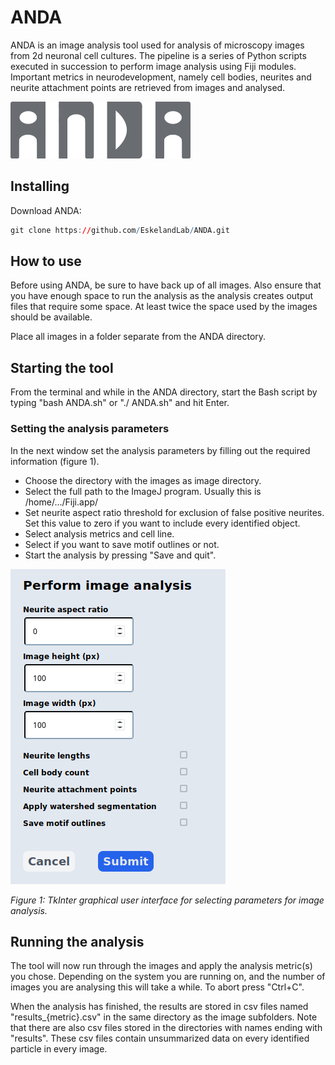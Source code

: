# ANDA

ANDA is an image analysis tool used for analysis of microscopy images from 2d neuronal cell cultures. The pipeline is a series of Python scripts executed in succession to perform image analysis using Fiji modules. Important metrics in neurodevelopment, namely cell bodies, neurites and neurite attachment points are retrieved from images and analysed.

![image](https://github.com/EskelandLab/ANDA/blob/main/anda_logo.png "ANDA")


## Installing

Download ANDA:
```r
git clone https://github.com/EskelandLab/ANDA.git
```

## How to use

Before using ANDA, be sure to have back up of all images. Also ensure that you have enough space to run the analysis as the analysis creates output files that require some space. At least twice the space used by the images should be available.

Place all images in a folder separate from the ANDA directory.

## Starting the tool

From the terminal and while in the ANDA directory, start the Bash script by typing "bash ANDA.sh" or "./ ANDA.sh" and hit Enter.


### Setting the analysis parameters

In the next window set the analysis parameters by filling out the required information (figure 1).
* Choose the directory with the images as image directory.
* Select the full path to the ImageJ program. Usually this is /home/.../Fiji.app/
* Set neurite aspect ratio threshold for exclusion of false positive neurites. Set this value to zero if you want to include every identified object.
* Select analysis metrics and cell line.
* Select if you want to save motif outlines or not.
* Start the analysis by pressing "Save and quit".

![image](https://github.com/EskelandLab/ANDA/blob/main/image_analysis_gui.png "Graphical user interface")

*Figure 1: TkInter graphical user interface for selecting parameters for image analysis.*
## Running the analysis

The tool will now run through the images and apply the analysis metric(s) you chose. Depending on the system you are running on, and the number of images you are analysing this will take a while. To abort press "Ctrl+C".

When the analysis has finished, the results are stored in csv files named "results_{metric}.csv" in the same directory as the image subfolders.
Note that there are also csv files stored in the directories with names ending with "results". These csv files contain unsummarized data on every identified particle in every image.

